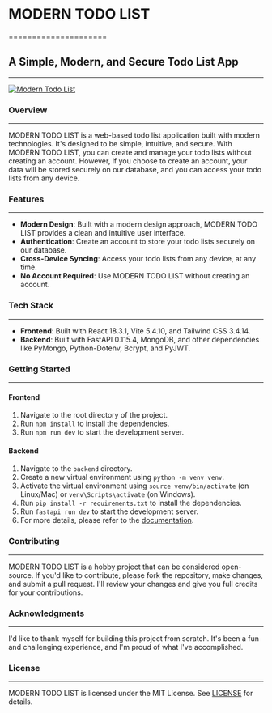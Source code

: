 # MODERN TODO LIST
=====================

## A Simple, Modern, and Secure Todo List App
---------------------------------------------

[![Modern Todo List](https://img.shields.io/badge/Modern%20Todo%20List-Todo%20List%20Reimagined-blue)](https://github.com/kyzak-playz/modern-todo-list)

### Overview
------------

MODERN TODO LIST is a web-based todo list application built with modern technologies. It's designed to be simple, intuitive, and secure. With MODERN TODO LIST, you can create and manage your todo lists without creating an account. However, if you choose to create an account, your data will be stored securely on our database, and you can access your todo lists from any device.

### Features
------------

* **Modern Design**: Built with a modern design approach, MODERN TODO LIST provides a clean and intuitive user interface.
* **Authentication**: Create an account to store your todo lists securely on our database.
* **Cross-Device Syncing**: Access your todo lists from any device, at any time.
* **No Account Required**: Use MODERN TODO LIST without creating an account.

### Tech Stack
-------------

* **Frontend**: Built with React 18.3.1, Vite 5.4.10, and Tailwind CSS 3.4.14.
* **Backend**: Built with FastAPI 0.115.4, MongoDB, and other dependencies like PyMongo, Python-Dotenv, Bcrypt, and PyJWT.

### Getting Started
-------------------

#### Frontend

1. Navigate to the root directory of the project.
2. Run `npm install` to install the dependencies.
3. Run `npm run dev` to start the development server.

#### Backend

1. Navigate to the `backend` directory.
2. Create a new virtual environment using `python -m venv venv`.
3. Activate the virtual environment using `source venv/bin/activate` (on Linux/Mac) or `venv\Scripts\activate` (on Windows).
4. Run `pip install -r requirements.txt` to install the dependencies.
5. Run `fastapi run dev` to start the development server.
6. For more details, please refer to the [documentation](https://github.com/kyzak-playz/modern-todo-list/blob/main/backend/Readme.md).


### Contributing
---------------

MODERN TODO LIST is a hobby project that can be considered open-source. If you'd like to contribute, please fork the repository, make changes, and submit a pull request. I'll review your changes and give you full credits for your contributions.

### Acknowledgments
------------------

I'd like to thank myself for building this project from scratch. It's been a fun and challenging experience, and I'm proud of what I've accomplished.

### License
----------

MODERN TODO LIST is licensed under the MIT License. See [LICENSE](LICENSE) for details.
